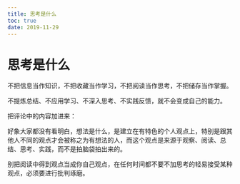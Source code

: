 ```yaml
---
title: 思考是什么
toc: true
date: 2019-11-29
---
```

# 思考是什么


不把信息当作知识，不把收藏当作学习，不把阅读当作思考，不把储存当作掌握。

不提炼总结、不应用学习、不深入思考、不实践反馈，就不会变成自己的能力。

把评论中的内容加进来：

好象大家都没有看明白，想法是什么，是建立在有特色的个人观点上，特别是跟其他人不同的观点才会被称之为有想法的人，而这个观点是来源于观察、阅读、总结、思考、实践，而不是拍脑袋拍出来的。

别把阅读中得到观点当成你自己观点，在任何时间都不要不加思考的轻易接受某种观点，必须要进行批判琢磨。
